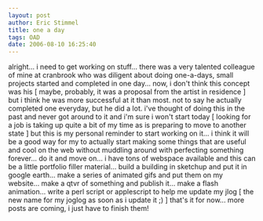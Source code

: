 ```yaml
---
layout: post
author: Eric Stimmel
title: one a day
tags: OAD
date: 2006-08-10 16:25:40
--- 
```



alright... i need to get working on stuff... there was a very talented colleague of mine at cranbrook who was diligent about doing one-a-days, small projects started and completed in one day... now, i don't think this concept was his [ maybe, probably, it was a proposal from the artist in residence ] but i think he was more successful at it than most. not to say he actually completed one everyday, but he did a lot. i've thought of doing this in the past and never got around to it and i'm sure i won't start today [ looking for a job is taking up quite a bit of my time as is preparing to move to another state ] but this is my personal reminder to start working on it... i think it will be a good way for my to actually start making some things that are useful and cool on the web without muddling around with perfecting something forever... do it and move on... i have tons of webspace available and this can be a little portfolio filler material... build a building in sketchup and put it in google earth... make a series of animated gifs and put them on my website... make a qtvr of something and publish it... make a flash animation... write a perl script or applescript to help me update my jlog [ the new name for my joglog as soon as i update it ;) ] that's it for now... more posts are coming, i just have to finish them!

